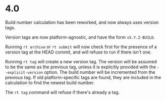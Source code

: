 # 4.0

Build number calculation has been reworked, and now always uses version tags.

Version tags are now platform-agnostic, and have the form `vX.Y.Z-BUILD`.

Running `rt archive` or `rt submit` will now check first for the presence of a version tag at the HEAD commit, and will refuse to run if there isn't one.

Running `rt tag` will create a new version tag. The version will be assumed to be the same as the previous tag, unless it is explicitly provided with the `--explicit-version` option. The build number will be incremented from the previous tag. If old platform-specific tags are found, they are included in the calculation to find the newest build number.

The `rt tag` command will refuse if there's already a tag.